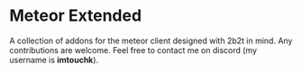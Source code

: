 # Meteor Extended

A collection of addons for the meteor client designed with 2b2t in mind. Any contributions are welcome. Feel free to contact me on discord (my username is **imtouchk**).
